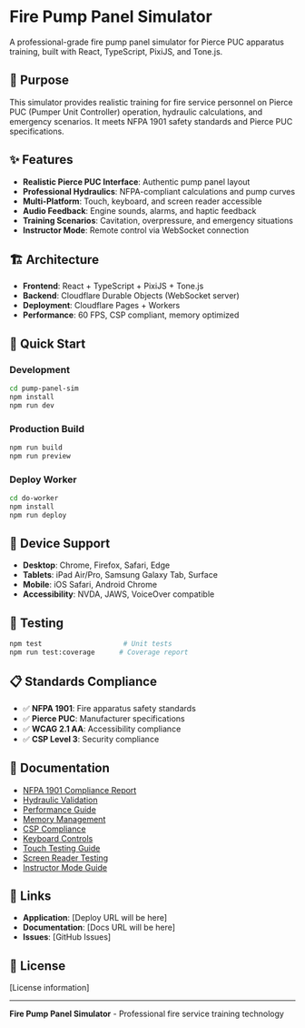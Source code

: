 # Fire Pump Panel Simulator

A professional-grade fire pump panel simulator for Pierce PUC apparatus training, built with React, TypeScript, PixiJS, and Tone.js.

## 🎯 Purpose

This simulator provides realistic training for fire service personnel on Pierce PUC (Pumper Unit Controller) operation, hydraulic calculations, and emergency scenarios. It meets NFPA 1901 safety standards and Pierce PUC specifications.

## ✨ Features

- **Realistic Pierce PUC Interface**: Authentic pump panel layout
- **Professional Hydraulics**: NFPA-compliant calculations and pump curves
- **Multi-Platform**: Touch, keyboard, and screen reader accessible
- **Audio Feedback**: Engine sounds, alarms, and haptic feedback
- **Training Scenarios**: Cavitation, overpressure, and emergency situations
- **Instructor Mode**: Remote control via WebSocket connection

## 🏗️ Architecture

- **Frontend**: React + TypeScript + PixiJS + Tone.js
- **Backend**: Cloudflare Durable Objects (WebSocket server)
- **Deployment**: Cloudflare Pages + Workers
- **Performance**: 60 FPS, CSP compliant, memory optimized

## 🚀 Quick Start

### Development
```bash
cd pump-panel-sim
npm install
npm run dev
```

### Production Build
```bash
npm run build
npm run preview
```

### Deploy Worker
```bash
cd do-worker
npm install
npm run deploy
```

## 📱 Device Support

- **Desktop**: Chrome, Firefox, Safari, Edge
- **Tablets**: iPad Air/Pro, Samsung Galaxy Tab, Surface
- **Mobile**: iOS Safari, Android Chrome
- **Accessibility**: NVDA, JAWS, VoiceOver compatible

## 🔧 Testing

```bash
npm test                    # Unit tests
npm run test:coverage      # Coverage report
```

## 📋 Standards Compliance

- ✅ **NFPA 1901**: Fire apparatus safety standards
- ✅ **Pierce PUC**: Manufacturer specifications
- ✅ **WCAG 2.1 AA**: Accessibility compliance
- ✅ **CSP Level 3**: Security compliance

## 📖 Documentation

- [NFPA 1901 Compliance Report](pump-panel-sim/NFPA_1901_COMPLIANCE.md)
- [Hydraulic Validation](pump-panel-sim/HYDRAULIC_VALIDATION.md)
- [Performance Guide](pump-panel-sim/PERFORMANCE.md)
- [Memory Management](pump-panel-sim/MEMORY_MANAGEMENT.md)
- [CSP Compliance](pump-panel-sim/CSP_COMPLIANCE.md)
- [Keyboard Controls](pump-panel-sim/KEYBOARD_CONTROLS.md)
- [Touch Testing Guide](pump-panel-sim/TOUCH_TESTING_GUIDE.md)
- [Screen Reader Testing](pump-panel-sim/SCREEN_READER_TESTING_GUIDE.md)
- [Instructor Mode Guide](pump-panel-sim/INSTRUCTOR_MODE_GUIDE.md)

## 🔗 Links

- **Application**: [Deploy URL will be here]
- **Documentation**: [Docs URL will be here]
- **Issues**: [GitHub Issues]

## 📄 License

[License information]

---

**Fire Pump Panel Simulator** - Professional fire service training technology